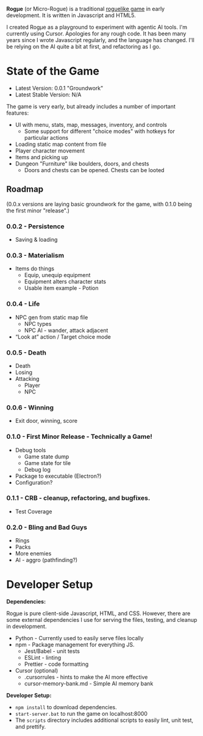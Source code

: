 **Rogµe** (or Micro-Rogue) is a traditional [roguelike game](https://en.wikipedia.org/wiki/Roguelike) in early development. It is written in Javascript and HTML5. 

I created Rogµe as a playground to experiment with agentic AI tools. I'm currently using Cursor. Apologies for any rough code. It has been many years since I wrote Javascript regularly, and the language has changed. I'll be relying on the AI quite a bit at first, and refactoring as I go.

# State of the Game

 - Latest Version: 0.0.1 "Groundwork"
 - Latest Stable Version: N/A

The game is very early, but already includes a number of important features:

 - UI with menu, stats, map, messages, inventory, and controls
   - Some support for different "choice modes" with hotkeys for particular actions
 - Loading static map content from file
 - Player character movement
 - Items and picking up
 - Dungeon "Furniture" like boulders, doors, and chests
   - Doors and chests can be opened. Chests can be looted

## Roadmap

(0.0.x versions are laying basic groundwork for the game, with 0.1.0 being the first minor "release".)

### 0.0.2 - Persistence
 - Saving & loading

### 0.0.3 - Materialism
 - Items do things
   - Equip, unequip equipment
   - Equipment alters character stats
   - Usable item example - Potion

### 0.0.4 - Life
 - NPC gen from static map file
   - NPC types
   - NPC AI - wander, attack adjacent
 - “Look at” action / Target choice mode
	
### 0.0.5 - Death
 - Death
 - Losing
 - Attacking 
   - Player
   - NPC

### 0.0.6 - Winning
 - Exit door, winning, score 

### 0.1.0 - First Minor Release - Technically a Game!
 - Debug tools
   - Game state dump
   - Game state for tile
   - Debug log
 - Package to executable (Electron?)
 - Configuration?

### 0.1.1 - CRB - cleanup, refactoring, and bugfixes.
- Test Coverage

### 0.2.0 - Bling and Bad Guys
 - Rings
 - Packs
 - More enemies
 - AI - aggro (pathfinding?)

# Developer Setup

**Dependencies:**

Rogµe is pure client-side Javascript, HTML, and CSS. However, there are some external dependencies I use for serving the files, testing, and cleanup in development.

 - Python - Currently used to easily serve files locally
 - npm - Package management for everything JS.
   - Jest/Babel - unit tests
   - ESLint - linting
   - Prettier - code formatting
 - Cursor (optional)
   - .cursorrules - hints to make the AI more effective
   - cursor-memory-bank.md - Simple AI memory bank

**Developer Setup:**
 - `npm install` to download dependencies.
 - `start-server.bat` to run the game on localhost:8000
 - The `scripts` directory includes additional scripts to easily lint, unit test, and prettify.
